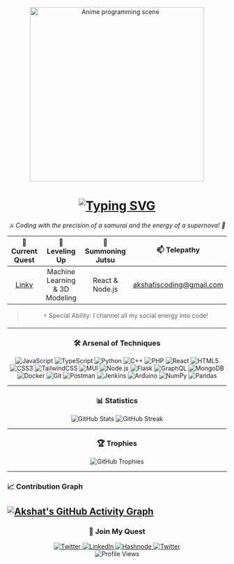 <div align="center"><img src="https://media.giphy.com/media/3oKIPnAiaMCws8nOsE/giphy.gif" width="400px" alt="Anime programming scene"> </div> <h1 align="center"> <a href="https://git.io/typing-svg"> <img src="https://readme-typing-svg.herokuapp.com?font=Fira+Code&weight=600&size=30&pause=1000&color=58A6FF&background=FF6F6F00&center=true&vCenter=true&width=1000&lines=Konnichiwa!+I'm+Akshat+Nathani;Full-stack+Developer+by+Day;Video+Editor+by+Night;Turning+Caffeine+into+Code!" alt="Typing SVG" /> </a> </h1> <p align="center"> <em>⚔️ Coding with the precision of a samurai and the energy of a supernova! 🌟</em> </p> 



<div align= "center">

| 🔭 Current Quest | 🌱 Leveling Up | 💬 Summoning Jutsu | 📫 Telepathy |
|:----------------:|:--------------:|:------------------:|:------------:|
| [Linky](https://github.com/akshat-nathani/Linky.git) | Machine Learning & 3D Modeling | React & Node.js | akshatiscoding@gmail.com |

> ⚡ Special Ability: I channel all my social energy into code!

---
</div>
<div align="center">
 
  <h3>🛠️ Arsenal of Techniques</h3> 

</div>

<div align="center">

![JavaScript](https://img.shields.io/badge/JavaScript-F7DF1E?style=for-the-badge&logo=javascript&logoColor=black)
![TypeScript](https://img.shields.io/badge/TypeScript-007ACC?style=for-the-badge&logo=typescript&logoColor=white)
![Python](https://img.shields.io/badge/Python-3776AB?style=for-the-badge&logo=python&logoColor=white)
![C++](https://img.shields.io/badge/C++-00599C?style=for-the-badge&logo=c%2B%2B&logoColor=white)
![PHP](https://img.shields.io/badge/PHP-777BB4?style=for-the-badge&logo=php&logoColor=white)
![React](https://img.shields.io/badge/React-20232A?style=for-the-badge&logo=react&logoColor=61DAFB)
![HTML5](https://img.shields.io/badge/HTML5-E34F26?style=for-the-badge&logo=html5&logoColor=white)
![CSS3](https://img.shields.io/badge/CSS3-1572B6?style=for-the-badge&logo=css3&logoColor=white)
![TailwindCSS](https://img.shields.io/badge/Tailwind_CSS-38B2AC?style=for-the-badge&logo=tailwind-css&logoColor=white)
![MUI](https://img.shields.io/badge/Material_UI-0081CB?style=for-the-badge&logo=material-ui&logoColor=white)
![Node.js](https://img.shields.io/badge/Node.js-339933?style=for-the-badge&logo=nodedotjs&logoColor=white)
![Flask](https://img.shields.io/badge/Flask-000000?style=for-the-badge&logo=flask&logoColor=white)
![GraphQL](https://img.shields.io/badge/GraphQL-E10098?style=for-the-badge&logo=graphql&logoColor=white)
![MongoDB](https://img.shields.io/badge/MongoDB-4EA94B?style=for-the-badge&logo=mongodb&logoColor=white)
![Docker](https://img.shields.io/badge/Docker-2CA5E0?style=for-the-badge&logo=docker&logoColor=white)
![Git](https://img.shields.io/badge/Git-F05032?style=for-the-badge&logo=git&logoColor=white)
![Postman](https://img.shields.io/badge/Postman-FF6C37?style=for-the-badge&logo=Postman&logoColor=white)
![Jenkins](https://img.shields.io/badge/Jenkins-D24939?style=for-the-badge&logo=Jenkins&logoColor=white)
![Arduino](https://img.shields.io/badge/Arduino-00979D?style=for-the-badge&logo=Arduino&logoColor=white)
![NumPy](https://img.shields.io/badge/Numpy-777BB4?style=for-the-badge&logo=numpy&logoColor=white)
![Pandas](https://img.shields.io/badge/Pandas-2C2D72?style=for-the-badge&logo=pandas&logoColor=white)

</div>

---

<div align="center">
  <h3>📊 Statistics</h3>
</div>

<div align="center">
  <img src="https://github-readme-stats.vercel.app/api?username=akshat-nathani&show_icons=true&theme=tokyonight" alt="GitHub Stats" />
  <img src="https://github-readme-streak-stats.herokuapp.com/?user=akshat-nathani&theme=tokyonight" alt="GitHub Streak" />
</div>

---

<div align="center">
  <h3>🏆 Trophies </h3>
</div>

<div align="center">
  <img src="https://github-profile-trophy.vercel.app/?username=akshat-nathani&theme=tokyonight&no-frame=true&margin-w=15&column=7" alt="GitHub Trophies" />
</div>

---

### 📈 Contribution Graph

[![Akshat's GitHub Activity Graph](https://github-readme-activity-graph.vercel.app/graph?username=akshat-nathani&bg_color=1F222E&color=F8D866&line=F85D7F&point=FFFFFF&hide_border=true)](https://github.com/ashutosh00710/github-readme-activity-graph)
---
<div align="center">
  <h3>🤝 Join My Quest</h3>
</div>


<div align="center"> <a href="https://twitter.com/kyzolia"> <img src="https://img.shields.io/badge/Twitter-1DA1F2?style=for-the-badge&logo=twitter&logoColor=white" alt="Twitter"/> </a> <a href="https://linkedin.com/in/akshatnathani"> <img src="https://img.shields.io/badge/LinkedIn-0077B5?style=for-the-badge&logo=linkedin&logoColor=white" alt="LinkedIn"/> </a> <a href="https://akshatnathani.hashnode.dev/"> <img src="https://img.shields.io/badge/Hashnode-2962FF?style=for-the-badge&logo=hashnode&logoColor=white" alt="Hashnode"/> </a>  <a href="https://www.instagram.com/akkshth"> <img src="https://img.shields.io/badge/Instagram-1DA1F2?style=for-the-badge&logo=twitter&logoColor=white" alt="Twitter"/> </a> </div> <div align="center"> <img src="https://komarev.com/ghpvc/?username=akshat-nathani&color=blueviolet&style=flat-square&label=Profile+Views" alt="Profile Views" /> </div>


